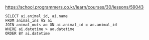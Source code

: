 https://school.programmers.co.kr/learn/courses/30/lessons/59043



~~~
SELECT ai.animal_id, ai.name
FROM animal_ins AS ai
JOIN animal_outs ao ON ai.animal_id = ao.animal_id
WHERE ai.datetime > ao.datetime
ORDER BY ai.datetime
~~~
